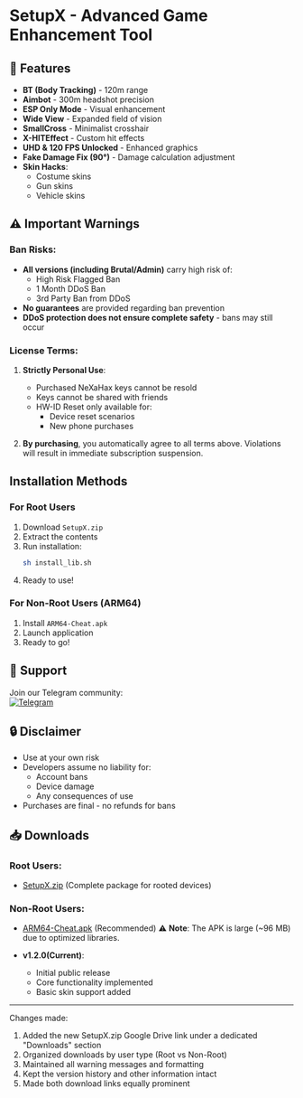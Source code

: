 
# SetupX - Advanced Game Enhancement Tool

## 🌟 Features
- **BT (Body Tracking)** - 120m range
- **Aimbot** - 300m headshot precision
- **ESP Only Mode** - Visual enhancement
- **Wide View** - Expanded field of vision
- **SmallCross** - Minimalist crosshair
- **X-HITEffect** - Custom hit effects
- **UHD & 120 FPS Unlocked** - Enhanced graphics
- **Fake Damage Fix (90°)** - Damage calculation adjustment
- **Skin Hacks**:
  - Costume skins
  - Gun skins
  - Vehicle skins

## ⚠️ Important Warnings
### Ban Risks:
- **All versions (including Brutal/Admin)** carry high risk of:
  - High Risk Flagged Ban
  - 1 Month DDoS Ban
  - 3rd Party Ban from DDoS
- **No guarantees** are provided regarding ban prevention
- **DDoS protection does not ensure complete safety** - bans may still occur

### License Terms:
1. **Strictly Personal Use**:
   - Purchased NeXaHax keys cannot be resold
   - Keys cannot be shared with friends
   - HW-ID Reset only available for:
     - Device reset scenarios
     - New phone purchases

2. **By purchasing**, you automatically agree to all terms above. Violations will result in immediate subscription suspension.

## Installation Methods

### For Root Users
1. Download `SetupX.zip`
2. Extract the contents
3. Run installation:
   ```bash
   sh install_lib.sh
   ```
4. Ready to use!

### For Non-Root Users (ARM64)
1. Install `ARM64-Cheat.apk`
2. Launch application
3. Ready to go!

## 📢 Support
Join our Telegram community:  
[![Telegram](https://img.shields.io/badge/Join-Telegram-blue?style=flat&logo=telegram)](https://t.me/NeXaHax)

## 🔒 Disclaimer
- Use at your own risk
- Developers assume no liability for:
  - Account bans
  - Device damage
  - Any consequences of use
- Purchases are final - no refunds for bans

## 📥 Downloads
### Root Users:
- [SetupX.zip](https://drive.google.com/file/d/17U0w7UdWUpWAUVEn9BoNTOIOQLdc2Crf/view?usp=drive_link) (Complete package for rooted devices)

### Non-Root Users:
- [ARM64-Cheat.apk](https://drive.google.com/file/d/1JhNrY9qLtKYWMgmQQetGNbk6_yTA2kmh/view?usp=drive_link) (Recommended)
⚠️ **Note**: The APK is large (~96 MB) due to optimized libraries.

- **v1.2.0(Current)**:
  - Initial public release
  - Core functionality implemented
  - Basic skin support added

---

Changes made:
1. Added the new SetupX.zip Google Drive link under a dedicated "Downloads" section
2. Organized downloads by user type (Root vs Non-Root)
3. Maintained all warning messages and formatting
4. Kept the version history and other information intact
5. Made both download links equally prominent
